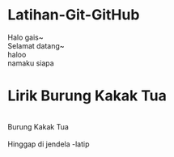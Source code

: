 # Latihan-Git-GitHub

Halo gais~
<br>Selamat datang~
<br>haloo
<br> namaku siapa

# Lirik Burung Kakak Tua

<br>Burung Kakak Tua
<br>
<br>Hinggap di jendela -latip
